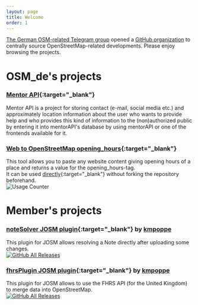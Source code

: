 ```yaml
---
layout: page
title: Welcome
order: 1
---
```

[The German OSM-related Telegram group](https://t.me/OSM_de) opened a [GitHub organization](https://github.com/OSM-de) to centrally source OpenStreetMap-related developments. Please enjoy browsing the projects.

# **OSM_de's projects**

### [Mentor API](https://github.com/OSM-de/mentorAPI){:target="_blank"}

Mentor API is a project for storing contact (e-mail, social media etc.) and approximately location information about the user who wants to provide help and who provides this kind of information to the (non)authorized public by entering it into mentorAPI's database by using mentorAPI or one of the frontends available for it. 

### [Web to OpenStreetMap opening_hours](https://github.com/OSM-de/WebToOSMOH){:target="_blank"}

This tool allows you to paste any website content giving opening hours of a place and returns a value for the opening_hours-tag.<br/>
It can be used [directly](https://osm-de.github.io/WebToOSMOH){:target="_blank"} without forking the repository beforehand.<br/>
![Usage Counter](https://img.shields.io/badge/dynamic/json?color=%233866af&label=no.%20of%20conversions&query=%24.value&url=https%3A%2F%2Fapi.countapi.xyz%2Fget%2Fosm-de-telegram%2Fwebtoosmoh-usage&style=for-the-badge)

# **Member's projects**

### [noteSolver JOSM plugin](https://github.com/kmpoppe/noteSolver){:target="_blank"} by [kmpoppe](/members/#kmpoppe)

This plugin for JOSM allows resolving a Note directly after uploading some changes.<br/>
[![GitHub All Releases](https://img.shields.io/github/downloads/kmpoppe/noteSolver/total?style=for-the-badge)](https://github.com/kmpoppe/noteSolver/releases/latest)

### [fhrsPlugin JOSM plugin](https://github.com/kmpoppe/fhrsPlugin){:target="_blank"} by [kmpoppe](/members/#kmpoppe)

This plugin for JOSM allows to use the FHRS API (for the United Kingdom) to merge data into OpenStreetMap.<br/>
[![GitHub All Releases](https://img.shields.io/github/downloads/kmpoppe/fhrsPlugin/total?style=for-the-badge)](https://github.com/kmpoppe/fhrsPlugin/releases/latest)

